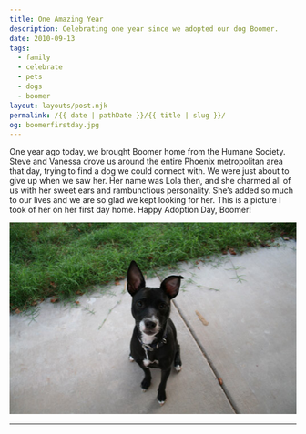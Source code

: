 ```yaml
---
title: One Amazing Year
description: Celebrating one year since we adopted our dog Boomer.
date: 2010-09-13
tags: 
  - family
  - celebrate
  - pets
  - dogs
  - boomer
layout: layouts/post.njk
permalink: /{{ date | pathDate }}/{{ title | slug }}/
og: boomerfirstday.jpg
---
```


One year ago today, we brought Boomer home from the Humane Society. Steve and Vanessa drove us around the entire Phoenix metropolitan area that day, trying to find a dog we could connect with. We were just about to give up when we saw her. Her name was Lola then, and she charmed all of us with her sweet ears and rambunctious personality. She’s added so much to our lives and we are so glad we kept looking for her. This is a picture I took of her on her first day home. Happy Adoption Day, Boomer!

![Boomer on her first day home](/img/boomerfirstday.jpg)

---
